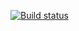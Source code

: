 [![Build status](https://ci.appveyor.com/api/projects/status/aj0ejddde7441ch6?svg=true)](https://ci.appveyor.com/project/tomcxa/matchers)